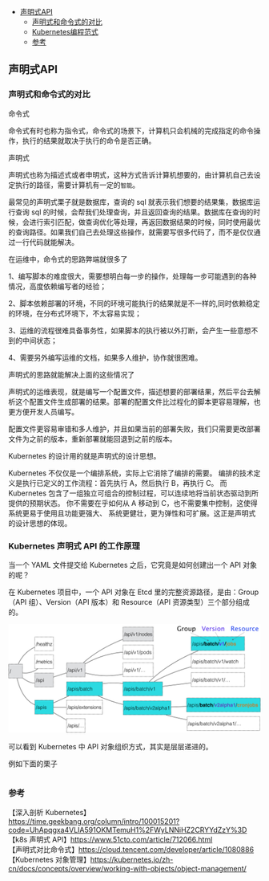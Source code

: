 <!-- START doctoc generated TOC please keep comment here to allow auto update -->
<!-- DON'T EDIT THIS SECTION, INSTEAD RE-RUN doctoc TO UPDATE -->

- [声明式API](#%E5%A3%B0%E6%98%8E%E5%BC%8Fapi)
  - [声明式和命令式的对比](#%E5%A3%B0%E6%98%8E%E5%BC%8F%E5%92%8C%E5%91%BD%E4%BB%A4%E5%BC%8F%E7%9A%84%E5%AF%B9%E6%AF%94)
  - [Kubernetes编程范式](#kubernetes%E7%BC%96%E7%A8%8B%E8%8C%83%E5%BC%8F)
  - [参考](#%E5%8F%82%E8%80%83)

<!-- END doctoc generated TOC please keep comment here to allow auto update -->

## 声明式API

### 声明式和命令式的对比

命令式  

命令式有时也称为指令式，命令式的场景下，计算机只会机械的完成指定的命令操作，执行的结果就取决于执行的命令是否正确。    

声明式  

声明式也称为描述式或者申明式，这种方式告诉计算机想要的，由计算机自己去设定执行的路径，需要计算机有一定的`智能`。    

最常见的声明式栗子就是数据库，查询的 sql 就表示我们想要的结果集，数据库运行查询 sql 的时候，会帮我们处理查询，并且返回查询的结果。数据库在查询的时候，会进行索引匹配，做查询优化等处理，再返回数据结果的时候，同时使用最优的查询路径。如果我们自己去处理这些操作，就需要写很多代码了，而不是仅仅通过一行代码就能解决。    

在运维中，命令式的思路弊端就很多了  

1、编写脚本的难度很大，需要想明白每一步的操作，处理每一步可能遇到的各种情况，高度依赖编写者的经验；  

2、脚本依赖部署的环境，不同的环境可能执行的结果就是不一样的,同时依赖稳定的环境，在分布式环境下，不太容易实现；     

3、运维的流程很难具备事务性，如果脚本的执行被以外打断，会产生一些意想不到的中间状态；  

4、需要另外编写运维的文档，如果多人维护，协作就很困难。   

声明式的思路就能解决上面的这些情况了  

声明式的运维表现，就是编写一个配置文件，描述想要的部署结果，然后平台去解析这个配置文件生成部署的结果。部署的配置文件比过程化的脚本更容易理解，也更方便开发人员编写。   

配置文件更容易审错和多人维护，并且如果当前的部署失败，我们只需要更改部署文件为之前的版本，重新部署就能回退到之前的版本。   

Kubernetes 的设计用的就是声明式的设计思想。  

Kubernetes 不仅仅是一个编排系统，实际上它消除了编排的需要。 编排的技术定义是执行已定义的工作流程：首先执行 A，然后执行 B，再执行 C。 而 Kubernetes 包含了一组独立可组合的控制过程，可以连续地将当前状态驱动到所提供的预期状态。 你不需要在乎如何从 A 移动到 C，也不需要集中控制，这使得系统更易于使用且功能更强大、 系统更健壮，更为弹性和可扩展。这正是声明式的设计思想的体现。  

###  Kubernetes 声明式 API 的工作原理

当一个 YAML 文件提交给 Kubernetes 之后，它究竟是如何创建出一个 API 对象的呢？  

在 Kubernetes 项目中，一个 API 对象在 Etcd 里的完整资源路径，是由：Group（API 组）、Version（API 版本）和 Resource（API 资源类型）三个部分组成的。   

<img src="/img/k8s/k8s-api.webp"  alt="k8s" />    

可以看到 Kubernetes 中 API 对象组织方式，其实是层层递进的。   

例如下面的栗子  

```
```

### 参考

【深入剖析 Kubernetes】https://time.geekbang.org/column/intro/100015201?code=UhApqgxa4VLIA591OKMTemuH1%2FWyLNNiHZ2CRYYdZzY%3D  
【k8s 声明式 API】https://www.51cto.com/article/712066.html     
【声明式对比命令式】https://cloud.tencent.com/developer/article/1080886  
【Kubernetes 对象管理】https://kubernetes.io/zh-cn/docs/concepts/overview/working-with-objects/object-management/  





